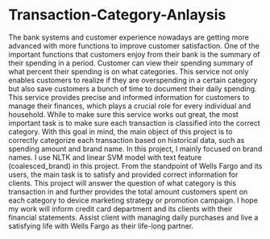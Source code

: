 # Transaction-Category-Anlaysis
The bank systems and customer experience nowadays are getting more advanced with more functions to improve customer satisfaction. One of the important functions that customers enjoy from their bank is the summary of their spending in a period. Customer can view their spending summary of what percent their spending is on what categories. This service not only enables customers to realize if they are overspending in a certain category but also save customers a bunch of time to document their daily spending. This service provides precise and informed information for customers to manage their finances, which plays a crucial role for every individual and household.
While to make sure this service works out great, the most important task is to make sure each transaction is classified into the correct category. With this goal in mind, the main object of this project is to correctly categorize each transaction based on historical data, such as spending amount and brand name. In this project, I mainly focused on brand names. I use NLTK and linear SVM model with text feature (coalesced_brand) in this project.
From the standpoint of Wells Fargo and its users, the main task is to satisfy and provided correct information for clients. This project will answer the question of what category is this transaction in and further provides the total amount customers spent on each category to device marketing strategy or promotion campaign.
I hope my work will inform credit card department and its clients with their financial statements. Assist client with managing daily purchases and live a satisfying life with Wells Fargo as their life-long partner.
